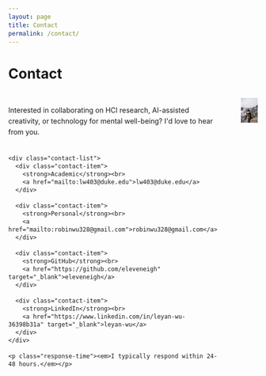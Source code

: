 ```yaml
---
layout: page
title: Contact
permalink: /contact/
---
```


# Contact

<div class="contact-layout">
  <div class="contact-info">
    <p>Interested in collaborating on HCI research, AI-assisted creativity, or technology for mental well-being? I'd love to hear from you.</p>
    
    <div class="contact-list">
      <div class="contact-item">
        <strong>Academic</strong><br>
        <a href="mailto:lw403@duke.edu">lw403@duke.edu</a>
      </div>
      
      <div class="contact-item">
        <strong>Personal</strong><br>
        <a href="mailto:robinwu328@gmail.com">robinwu328@gmail.com</a>
      </div>
      
      <div class="contact-item">
        <strong>GitHub</strong><br>
        <a href="https://github.com/eleveneigh" target="_blank">eleveneigh</a>
      </div>
      
      <div class="contact-item">
        <strong>LinkedIn</strong><br>
        <a href="https://www.linkedin.com/in/leyan-wu-36398b31a" target="_blank">leyan-wu</a>
      </div>
    </div>
    
    <p class="response-time"><em>I typically respond within 24-48 hours.</em></p>
  </div>
  
  <div class="contact-image">
    <img src="/assets/images/contact-hero.jpg" alt="Mountain landscape">
  </div>
</div>

<style>
.contact-layout {
  display: grid;
  grid-template-columns: 1fr 1fr;
  gap: 3rem;
  align-items: start;
  margin: 2rem 0;
}

.contact-info p {
  margin-bottom: 2rem;
  color: var(--text-secondary);
  line-height: 1.6;
}

.contact-list {
  margin-bottom: 2rem;
}

.contact-item {
  margin-bottom: 1.5rem;
  padding-bottom: 1rem;
  border-bottom: 1px solid var(--border);
}

.contact-item:last-child {
  border-bottom: none;
  margin-bottom: 0;
}

.contact-item strong {
  color: var(--text-primary);
  font-weight: 500;
}

.contact-item a {
  color: var(--text-primary);
  text-decoration: none;
  border-bottom: 1px solid transparent;
  transition: border-color 0.2s ease;
}

.contact-item a:hover {
  border-bottom-color: var(--text-primary);
}

.response-time {
  color: var(--text-accent);
  font-size: 0.9rem;
  margin: 0;
}

.contact-image img {
  width: 100%;
  height: auto;
  border: 1px solid var(--border);
}

/* 响应式设计 */
@media (max-width: 768px) {
  .contact-layout {
    grid-template-columns: 1fr;
    gap: 2rem;
  }
  
  .contact-image {
    order: -1;
  }
}
</style> 
